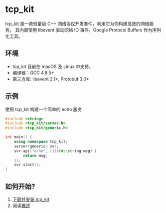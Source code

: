 # tcp_kit
tcp_kit 是一款轻量级 C++ 网络协议开发套件，利用它为你构建高效的网络服务。 其内部使用 libevent 驱动网络 IO 事件，Google Protocol Buffers 作为序列化工具。

## 环境
- tcp_kit 目前在 macOS 及 Linux 中支持。
- 编译器：GCC 4.8.5+
- 第三方库: libevent 2.1+, Protobuf 3.0+

## 示例
使用 tcp_kit 构建一个简单的 echo 服务
```cpp
#include <string>
#include <tcp_kit/server.h>
#include <tcp_kit/generic.h>

int main() {
    using namespace tcp_kit;
    server<generic> svr;
    svr.api("echo", [](std::string msg) {
        return msg;
    });
    svr.start();
}
```

## 如何开始?
1. [下载并安装 tcp_kit](installation.md)
2. 阅读[概述](overview.md)

